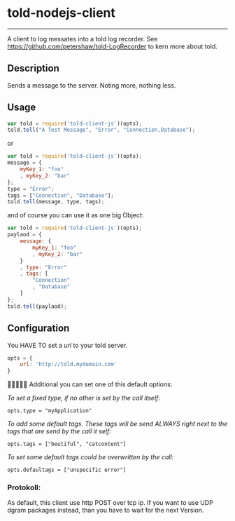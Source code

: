 told-nodejs-client
==========
---

 A client to log messates into a told log recorder.
 See <https://github.com/petershaw/told-LogRecorder> to kern more about told.

Description
----------
Sends a message to the server. Noting more, nothing less.

Usage
---------

```javascript
var told = require('told-client-js')(opts);
told.tell("A Test Message", "Error", "Connection,Database");
```
or

```javascript
var told = require('told-client-js')(opts);
message = {
	myKey_1: "foo"
	, myKey_2: "bar"
};
type = "Error";
tags = ["Connection", "Database"];
told.tell(message, type, tags);
```

and of course you can use it as one big Object:

```javascript
var told = require('told-client-js')(opts);
paylaod = {
	message: {
		myKey_1: "foo"
		, myKey_2: "bar"
	}
	, type: "Error"
	, tags: [
		"Connection"
		, "Database"
	]
};
told.tell(paylaod);
```

Configuration
---------
You HAVE TO set a *url* to your told server.

```javascript
opts = {
	url: 'http://told.mydomain.com'
}
```
 
Additional you can set one of this default options:

_To set a fixed type, if no other is set by the call itself_:

```
opts.type = "myApplication"
```

_To add some default tags. These tags will be send ALWAYS right next to the tags that are send by the call it self_:

```
opts.tags = ["beutiful", "catcontent"]
```

_To set some default tags could be overwritten by the call:_

```
opts.defaultags = ["unspecific error"]
```

### Protokoll:

As default, this client use http POST over tcp ip. 
If you want to use UDP dgram packages instead, than you have to wait for the next Version. 